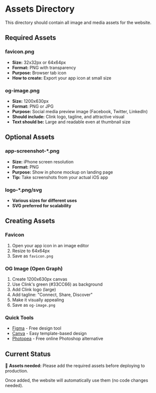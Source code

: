 # Assets Directory

This directory should contain all image and media assets for the website.

## Required Assets

### favicon.png
- **Size:** 32x32px or 64x64px
- **Format:** PNG with transparency
- **Purpose:** Browser tab icon
- **How to create:** Export your app icon at small size

### og-image.png
- **Size:** 1200x630px
- **Format:** PNG or JPG
- **Purpose:** Social media preview image (Facebook, Twitter, LinkedIn)
- **Should include:** Clink logo, tagline, and attractive visual
- **Text should be:** Large and readable even at thumbnail size

## Optional Assets

### app-screenshot-*.png
- **Size:** iPhone screen resolution
- **Format:** PNG
- **Purpose:** Show in phone mockup on landing page
- **Tip:** Take screenshots from your actual iOS app

### logo-*.png/svg
- **Various sizes for different uses**
- **SVG preferred for scalability**

## Creating Assets

### Favicon
1. Open your app icon in an image editor
2. Resize to 64x64px
3. Save as `favicon.png`

### OG Image (Open Graph)
1. Create 1200x630px canvas
2. Use Clink's green (#33CC66) as background
3. Add Clink logo (large)
4. Add tagline: "Connect, Share, Discover"
5. Make it visually appealing
6. Save as `og-image.png`

### Quick Tools
- [Figma](https://figma.com) - Free design tool
- [Canva](https://canva.com) - Easy template-based design
- [Photopea](https://photopea.com) - Free online Photoshop alternative

## Current Status

🔴 **Assets needed:** Please add the required assets before deploying to production.

Once added, the website will automatically use them (no code changes needed).
